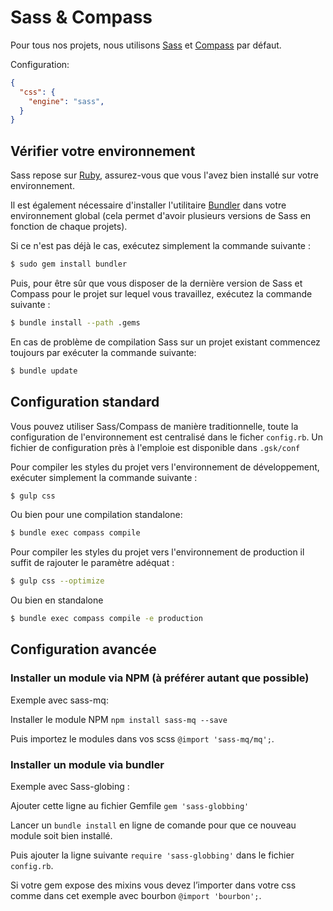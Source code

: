 
Sass & Compass
===============================================================================

Pour tous nos projets, nous utilisons [Sass](http://sass-lang.com) et
[Compass](http://compass-style.org) par défaut.

Configuration:
```json
{
  "css": {
    "engine": "sass",
  }
}
```

Vérifier votre environnement
-------------------------------------------------------------------------------

Sass repose sur [Ruby](https://www.ruby-lang.org/fr/), assurez-vous que vous
l'avez bien installé sur votre environnement.

Il est également nécessaire d'installer l'utilitaire
[Bundler](http://bundler.io/) dans votre environnement global (cela permet
d'avoir plusieurs versions de Sass en fonction de chaque projets).

Si ce n'est pas déjà le cas, exécutez simplement la commande suivante :

```bash
$ sudo gem install bundler
```

Puis, pour être sûr que vous disposer de la dernière version de Sass et Compass
pour le projet sur lequel vous travaillez, exécutez la commande suivante :

```bash
$ bundle install --path .gems
```

En cas de problème de compilation Sass sur un projet existant commencez
toujours par exécuter la commande suivante:

```bash
$ bundle update
```


Configuration standard
-------------------------------------------------------------------------------

Vous pouvez utiliser Sass/Compass de manière traditionnelle, toute la
configuration de l'environnement est centralisé dans le ficher `config.rb`.
Un fichier de configuration près à l'emploie est disponible dans `.gsk/conf`

Pour compiler les styles du projet vers l'environnement de développement,
exécuter simplement la commande suivante :

```bash
$ gulp css
```

Ou bien pour une compilation standalone:

```bash
$ bundle exec compass compile
```

Pour compiler les styles du projet vers l'environnement de production il suffit
de rajouter le paramètre adéquat :

```bash
$ gulp css --optimize
```

Ou bien en standalone

```bash
$ bundle exec compass compile -e production
```


Configuration avancée
-------------------------------------------------------------------------------

### Installer un module via NPM (à préférer autant que possible)

Exemple avec sass-mq:

Installer le module NPM `npm install sass-mq --save`

Puis importez le modules dans vos scss `@import 'sass-mq/mq';`.

### Installer un module via bundler

Exemple avec Sass-globing :

Ajouter cette ligne au fichier Gemfile `gem 'sass-globbing'`

Lancer un `bundle install` en ligne de comande pour que ce nouveau module soit bien installé.

Puis ajouter la ligne suivante `require 'sass-globbing'` dans le fichier `config.rb`.

Si votre gem expose des mixins vous devez l’importer dans votre css comme dans cet exemple avec bourbon `@import 'bourbon';`.

